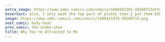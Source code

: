 ```yaml
---
extra_image: https://www.smbc-comics.com/comics/1468421391-20160713after.png
hovertext: Also, I only wash the top part of plates then I put them DIRECTLY on top of other plates in the cupboard.
image: https://www.smbc-comics.com/comics/1468421374-20160713.png
next_comic: body-heat
prev_comic: the-snake-show
title: Why You're Attracted to Me
---
```


